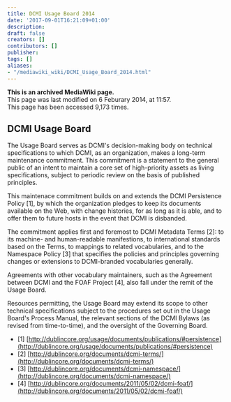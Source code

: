 ```yaml
---
title: DCMI Usage Board 2014
date: '2017-09-01T16:21:09+01:00'
description: 
draft: false
creators: []
contributors: []
publisher: 
tags: []
aliases:
- "/mediawiki_wiki/DCMI_Usage_Board_2014.html"
---
```


 **This is an archived MediaWiki page.**  
This page was last modified on 6 Feburary 2014, at 11:57.  
This page has been accessed 9,173 times.

## DCMI Usage Board 

The Usage Board serves as DCMI's decision-making body on technical specifications to which DCMI, as an organization, makes a long-term maintenance commitment. This commitment is a statement to the general public of an intent to maintain a core set of high-priority assets as living specifications, subject to periodic review on the basis of published principles.

This maintenace commitment builds on and extends the DCMI Persistence Policy [1], by which the organization pledges to keep its documents available on the Web, with change histories, for as long as it is able, and to offer them to future hosts in the event that DCMI is disbanded.

The commitment applies first and foremost to DCMI Metadata Terms [2]: to its machine- and human-readable manifestions, to international standards based on the Terms, to mappings to related vocabularies, and to the Namespace Policy [3] that specifies the policies and principles governing changes or extensions to DCMI-branded vocabularies generally.

Agreements with other vocabulary maintainers, such as the Agreement between DCMI and the FOAF Project [4], also fall under the remit of the Usage Board.

Resources permitting, the Usage Board may extend its scope to other technical specifications subject to the procedures set out in the Usage Board's Process Manual, the relevant sections of the DCMI Bylaws (as revised from time-to-time), and the oversight of the Governing Board.

- [1] [http://dublincore.org/usage/documents/publications/#persistence](http://dublincore.org/usage/documents/publications/#persistence)
- [2] [http://dublincore.org/documents/dcmi-terms/](http://dublincore.org/documents/dcmi-terms/)
- [3] [http://dublincore.org/documents/dcmi-namespace/](http://dublincore.org/documents/dcmi-namespace/)
- [4] [http://dublincore.org/documents/2011/05/02/dcmi-foaf/](http://dublincore.org/documents/2011/05/02/dcmi-foaf/)

